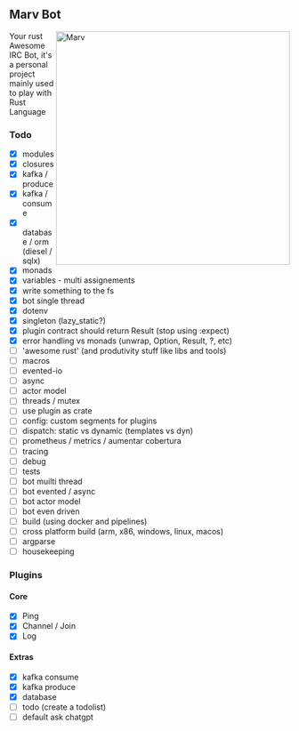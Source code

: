 ## Marv Bot

<img src="https://i.pinimg.com/474x/c4/db/8d/c4db8d7643fcd1319b918397c57cfebc.jpg"
 alt="Marv" title="The man himself" align="right" height="420px" />

Your rust Awesome IRC Bot, it's a personal project mainly used to play with Rust Language

### Todo

- [x] modules
- [x] closures
- [x] kafka / produce
- [x] kafka / consume
- [x] database / orm (diesel / sqlx)
- [x] monads
- [x] variables - multi assignements
- [x] write something to the fs
- [x] bot single thread
- [x] dotenv
- [x] singleton (lazy_static?)
- [x] plugin contract should return Result (stop using :expect)
- [x] error handling vs monads (unwrap, Option, Result, ?, etc)
- [ ] 'awesome rust' (and produtivity stuff like libs and tools)
- [ ] macros
- [ ] evented-io
- [ ] async
- [ ] actor model
- [ ] threads / mutex
- [ ] use plugin as crate
- [ ] config: custom segments for plugins
- [ ] dispatch: static vs dynamic (templates vs dyn)
- [ ] prometheus / metrics / aumentar cobertura
- [ ] tracing
- [ ] debug
- [ ] tests
- [ ] bot muilti thread
- [ ] bot evented / async
- [ ] bot actor model
- [ ] bot even driven
- [ ] build (using docker and pipelines)
- [ ] cross platform build (arm, x86, windows, linux, macos)
- [ ] argparse
- [ ] housekeeping

### Plugins

#### Core

- [x] Ping
- [x] Channel / Join
- [x] Log

#### Extras

- [x] kafka consume
- [x] kafka produce
- [x] database
- [ ] todo (create a todolist)
- [ ] default ask chatgpt
